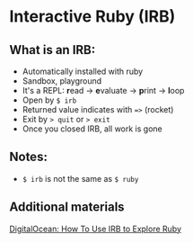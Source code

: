 # Interactive Ruby (IRB)

## What is an IRB:
* Automatically installed with ruby
* Sandbox, playground
* It's a REPL: **r**ead -> **e**valuate -> **p**rint -> **l**oop
* Open by `$ irb`
* Returned value indicates with `=>` (rocket)
* Exit by `> quit` or `> exit`
* Once you closed IRB, all work is gone

## Notes:
* `$ irb` is not the same as `$ ruby`

## Additional materials
[DigitalOcean: How To Use IRB to Explore Ruby](https://www.digitalocean.com/community/tutorials/how-to-use-irb-to-explore-ruby)
